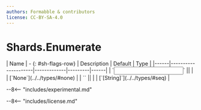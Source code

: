 ```yaml
---
authors: Formabble & contributors
license: CC-BY-SA-4.0
---
```



# Shards.Enumerate

<div class="sh-parameters" markdown="1">
| Name | - {: #sh-flags-row} | Description | Default | Type |
|------|---------------------|-------------|---------|------|
| `<input>` || | | [`None`](../../types/#none) |
| `<output>` || | | [`[String]`](../../types/#seq) |

</div>

--8<-- "includes/experimental.md"



--8<-- "includes/license.md"

